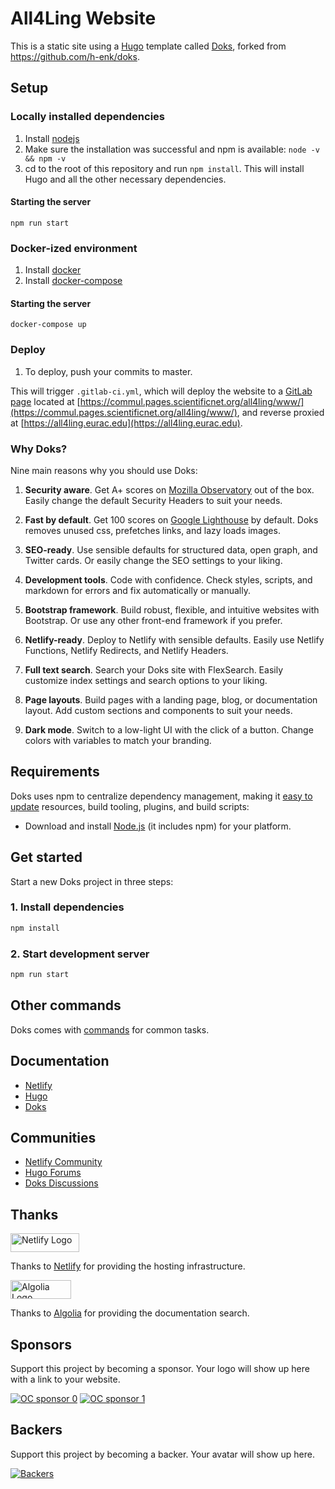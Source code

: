 # All4Ling Website

This is a static site using a [Hugo](https://gohugo.io/) template called [Doks](https://getdoks.org/), forked from https://github.com/h-enk/doks.

## Setup

### Locally installed dependencies

1. Install [nodejs](https://nodejs.org/en/download/)
2. Make sure the installation was successful and npm is available: `node -v && npm -v`
3. cd to the root of this repository and run `npm install`. This will install Hugo and all the other necessary dependencies.

#### Starting the server

`npm run start`


### Docker-ized environment

1. Install [docker](https://docs.docker.com/get-docker/)
2. Install [docker-compose](https://docs.docker.com/compose/install/)

#### Starting the server

`docker-compose up`


### Deploy

1. To deploy, push your commits to master.

This will trigger `.gitlab-ci.yml`, which will deploy the website to a [GitLab page](https://docs.gitlab.com/ee/user/project/pages/) located at [https://commul.pages.scientificnet.org/all4ling/www/](https://commul.pages.scientificnet.org/all4ling/www/), and reverse proxied at [https://all4ling.eurac.edu](https://all4ling.eurac.edu).


### Why Doks?
Nine main reasons why you should use Doks:

1. __Security aware__. Get A+ scores on [Mozilla Observatory](https://observatory.mozilla.org/analyze/doks.netlify.app) out of the box. Easily change the default Security Headers to suit your needs.

2. __Fast by default__. Get 100 scores on [Google Lighthouse](https://googlechrome.github.io/lighthouse/viewer/?gist=7731347bb8ce999eff7428a8e763b637) by default. Doks removes unused css, prefetches links, and lazy loads images.

3. __SEO-ready__. Use sensible defaults for structured data, open graph, and Twitter cards. Or easily change the SEO settings to your liking.

4. __Development tools__. Code with confidence. Check styles, scripts, and markdown for errors and fix automatically or manually.

5. __Bootstrap framework__. Build robust, flexible, and intuitive websites with Bootstrap. Or use any other front-end framework if you prefer.

6. __Netlify-ready__. Deploy to Netlify with sensible defaults. Easily use Netlify Functions, Netlify Redirects, and Netlify Headers.

7. __Full text search__. Search your Doks site with FlexSearch. Easily customize index settings and search options to your liking.

8. __Page layouts__. Build pages with a landing page, blog, or documentation layout. Add custom sections and components to suit your needs.

9. __Dark mode__. Switch to a low-light UI with the click of a button. Change colors with variables to match your branding.


## Requirements

Doks uses npm to centralize dependency management, making it [easy to update](https://getdoks.org/docs/help/how-to-update/) resources, build tooling, plugins, and build scripts:

- Download and install [Node.js](https://nodejs.org/) (it includes npm) for your platform.

## Get started

Start a new Doks project in three steps:

### 1. Install dependencies

```bash
npm install
```

### 2. Start development server

```bash
npm run start
```

## Other commands

Doks comes with [commands](https://getdoks.org/docs/prologue/commands/) for common tasks.

## Documentation

- [Netlify](https://docs.netlify.com/)
- [Hugo](https://gohugo.io/documentation/)
- [Doks](https://getdoks.org/)

## Communities

- [Netlify Community](https://community.netlify.com/)
- [Hugo Forums](https://discourse.gohugo.io/)
- [Doks Discussions](https://github.com/h-enk/doks/discussions)

## Thanks

<a href="https://www.netlify.com/">
  <img src="https://cdn.netlify.com/15ecf59b59c9d04b88097c6b5d2c7e8a7d1302d0/1b6d6/img/press/logos/full-logo-light.svg" width="110.25" height="30" alt="Netlify Logo">
</a>

Thanks to [Netlify](https://www.netlify.com/) for providing the hosting infrastructure.

<a href="https://www.algolia.com/">
  <img src="https://res.cloudinary.com/hilnmyskv/image/upload/q_auto/v1631888269/Algolia_com_Website_assets/images/shared/algolia_logo/logo-algolia-nebula-blue-full.svg" width="97" height="30" alt="Algolia Logo">
</a>

Thanks to [Algolia](https://www.algolia.com/) for providing the documentation search.

## Sponsors

Support this project by becoming a sponsor. Your logo will show up here with a link to your website.

[![OC sponsor 0](https://opencollective.com/doks/tiers/sponsor/0/avatar.svg)](https://opencollective.com/doks/tiers/sponsor/0/website)
[![OC sponsor 1](https://opencollective.com/doks/tiers/sponsor/1/avatar.svg)](https://opencollective.com/doks/tiers/sponsor/1/website)

## Backers

Support this project by becoming a backer. Your avatar will show up here.

[![Backers](https://opencollective.com/doks/tiers/backer.svg)](https://opencollective.com/doks)
